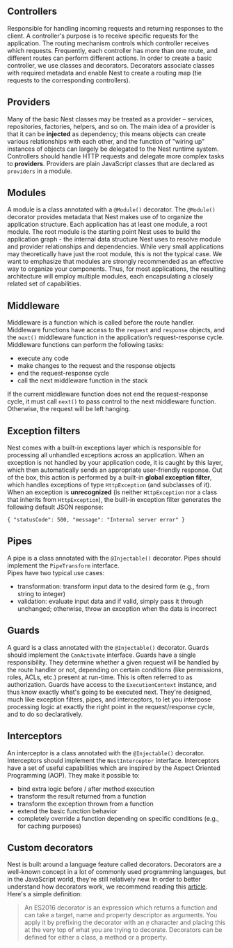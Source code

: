 ## Controllers
Responsible for handling incoming requests and returning responses to the client.
A controller's purpose is to receive specific requests for the application.
The routing mechanism controls which controller receives which requests.
Frequently, each controller has more than one route, and different routes can perform different actions.
In order to create a basic controller, we use classes and decorators.
Decorators associate classes with required metadata and enable Nest to create a routing map (tie requests to the corresponding controllers).

## Providers
Many of the basic Nest classes may be treated as a provider – services, repositories, factories, helpers, and so on.
The main idea of a provider is that it can be **injected** as dependency; this means objects can create various relationships with each other,
and the function of "wiring up" instances of objects can largely be delegated to the Nest runtime system.
Controllers should handle HTTP requests and delegate more complex tasks to **providers**.
Providers are plain JavaScript classes that are declared as `providers` in a module.

## Modules
A module is a class annotated with a `@Module()` decorator. The `@Module()` decorator provides metadata that Nest makes use of to organize the application structure.
Each application has at least one module, a root module. The root module is the starting point Nest uses to build the application graph - the internal data structure
Nest uses to resolve module and provider relationships and dependencies. While very small applications may theoretically have just the root module, this is not the typical case. We want to emphasize that modules are strongly recommended as an effective way to organize your components.
Thus, for most applications, the resulting architecture will employ multiple modules, each encapsulating a closely related set of capabilities.

## Middleware
Middleware is a function which is called before the route handler. Middleware functions have access to the `request` and `response` objects,
and the `next()` middleware function in the application’s request-response cycle.
Middleware functions can perform the following tasks:
- execute any code
- make changes to the request and the response objects
- end the request-response cycle
- call the next middleware function in the stack

If the current middleware function does not end the request-response cycle, it must call `next()` to pass control to the next middleware function. Otherwise, the request will be left hanging.

## Exception filters
Nest comes with a built-in exceptions layer which is responsible for processing all unhandled exceptions across an application.
When an exception is not handled by your application code, it is caught by this layer, which then automatically sends an appropriate user-friendly response.
Out of the box, this action is performed by a built-in **global exception filter**, which handles exceptions of type `HttpException` (and subclasses of it).
When an exception is **unrecognized** (is neither `HttpException` nor a class that inherits from `HttpException`),
the built-in exception filter generates the following default JSON response:  
```
{ "statusCode": 500, "message": "Internal server error" }
```

## Pipes
A pipe is a class annotated with the `@Injectable()` decorator. Pipes should implement the `PipeTransform` interface.  
Pipes have two typical use cases:
- transformation: transform input data to the desired form (e.g., from string to integer)
- validation: evaluate input data and if valid, simply pass it through unchanged; otherwise, throw an exception when the data is incorrect

## Guards
A guard is a class annotated with the `@Injectable()` decorator. Guards should implement the `CanActivate` interface.
Guards have a single responsibility. They determine whether a given request will be handled by the route handler or not,
depending on certain conditions (like permissions, roles, ACLs, etc.) present at run-time. This is often referred to as authorization.
Guards have access to the `ExecutionContext` instance, and thus know exactly what's going to be executed next.
They're designed, much like exception filters, pipes, and interceptors, to let you interpose processing logic at exactly the right point
in the request/response cycle, and to do so declaratively.

## Interceptors
An interceptor is a class annotated with the `@Injectable()` decorator. Interceptors should implement the `NestInterceptor` interface.
Interceptors have a set of useful capabilities which are inspired by the Aspect Oriented Programming (AOP). They make it possible to:
- bind extra logic before / after method execution
- transform the result returned from a function
- transform the exception thrown from a function
- extend the basic function behavior
- completely override a function depending on specific conditions (e.g., for caching purposes)

## Custom decorators
Nest is built around a language feature called decorators. Decorators are a well-known concept in a lot of commonly used programming languages,
but in the JavaScript world, they're still relatively new. In order to better understand how decorators work,
we recommend reading this [article](https://medium.com/google-developers/exploring-es7-decorators-76ecb65fb841).
Here's a simple definition:

> An ES2016 decorator is an expression which returns a function and can take a target, name and property descriptor as arguments.
You apply it by prefixing the decorator with an `@` character and placing this at the very top of what you are trying to decorate.
Decorators can be defined for either a class, a method or a property.
